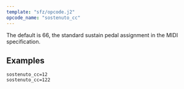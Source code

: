 ```yaml
---
template: "sfz/opcode.j2"
opcode_name: "sostenuto_cc"
---
```

The default is 66, the standard sustain pedal assignment in the MIDI specification.

## Examples

```sfz
sostenuto_cc=12
sostenuto_cc=122
```
